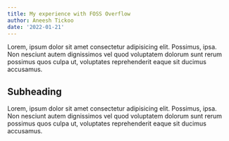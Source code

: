 ```yaml
---
title: My experience with FOSS Overflow
author: Aneesh Tickoo
date: '2022-01-21'
---
```


Lorem, ipsum dolor sit amet consectetur adipisicing elit. Possimus, ipsa. Non nesciunt autem dignissimos vel quod voluptatem dolorum sunt rerum possimus quos culpa ut, voluptates reprehenderit eaque sit ducimus accusamus.

## Subheading

Lorem, ipsum dolor sit amet consectetur adipisicing elit. Possimus, ipsa. Non nesciunt autem dignissimos vel quod voluptatem dolorum sunt rerum possimus quos culpa ut, voluptates reprehenderit eaque sit ducimus accusamus.
